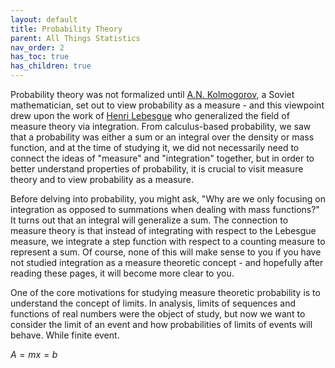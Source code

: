 ```yaml
---
layout: default
title: Probability Theory
parent: All Things Statistics
nav_order: 2
has_toc: true
has_children: true
---
```


Probability theory was not formalized until [A.N. Kolmogorov](https://en.wikipedia.org/wiki/Andrey_Kolmogorov), a Soviet mathematician, set out to view probability as a measure - and this viewpoint drew upon the work of [Henri Lebesgue](https://en.wikipedia.org/wiki/Henri_Lebesgue) who generalized the field of measure theory via integration. From calculus-based probability, we saw that a probability was either a sum or an integral over the density or mass function, and at the time of studying it, we did not necessarily need to connect the ideas of "measure" and "integration" together, but in order to better understand properties of probability, it is crucial to visit measure theory and to view probability as a measure. 

Before delving into probability, you might ask, "Why are we only focusing on integration as opposed to summations when dealing with mass functions?" It turns out that an integral will generalize a sum. The connection to measure theory is that instead of integrating with respect to the Lebesgue measure, we integrate a step function with respect to a counting measure to represent a sum. Of course, none of this will make sense to you if you have not studied integration as a measure theoretic concept - and hopefully after reading these pages, it will become more clear to you.

One of the core motivations for studying measure theoretic probability is to understand the concept of limits. In analysis, limits of sequences and functions of real numbers were the object of study, but now we want to consider the limit of an event and how probabilities of limits of events will behave. While finite event. 

$A = mx=b$